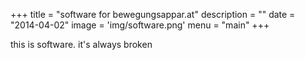 +++
title = "software for bewegungsappar.at"
description = ""
date = "2014-04-02"
image = 'img/software.png'
menu = "main"
+++

this is software. it's always broken
